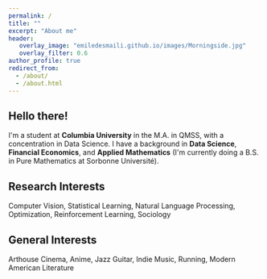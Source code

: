 ```yaml
---
permalink: /
title: ""
excerpt: "About me"
header:
   overlay_image: "emiledesmaili.github.io/images/Morningside.jpg"
   overlay_filter: 0.6
author_profile: true
redirect_from: 
  - /about/
  - /about.html 
---
```


**Hello there!**
---

I'm a student at **Columbia University** in the M.A. in QMSS, with a concentration in Data Science. I have a background in **Data Science**, **Financial Economics**, and **Applied Mathematics** (I'm currently doing a B.S. in Pure Mathematics at Sorbonne Université). 


**Research Interests**
---

Computer Vision, Statistical Learning, Natural Language Processing, Optimization, Reinforcement Learning, Sociology


**General Interests**
---

Arthouse Cinema, Anime, Jazz Guitar, Indie Music, Running, Modern American Literature



